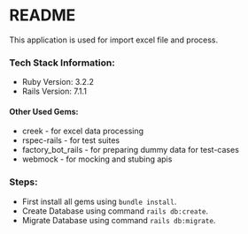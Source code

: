 # README

This application is used for import excel file and process.

### Tech Stack Information:

* Ruby Version: 3.2.2
* Rails Version: 7.1.1

#### Other Used Gems:
* creek - for excel data processing
* rspec-rails - for test suites
* factory_bot_rails - for preparing dummy data for test-cases
* webmock - for mocking and stubing apis

### Steps:

- First install all gems using `bundle install`.
- Create Database using command `rails db:create`.
- Migrate Database using command `rails db:migrate`.
